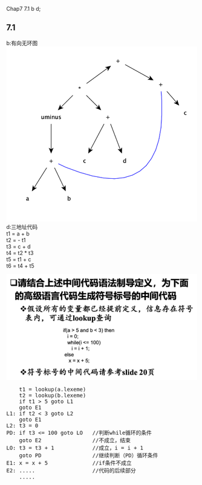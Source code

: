 Chap7  7.1 b d;  
## 7.1
b:有向无环图  
![](figs/b)  
d:三地址代码  
t1 = a + b   
t2 = - t1     
t3 = c + d  
t4 = t2 * t3  
t5 = t1 + c  
t6 = t4 + t5  
  
![](figs/T2.png)   
<pre>
    t1 = lookup(a.lexeme)  
    t2 = lookup(b.lexeme)  
    if t1 > 5 goto L1  
    goto E1 
L1: if t2 < 3 goto L2
    goto E1
L2: t3 = 0
PD: if t3 <= 100 goto LO   //判断while循环的条件
    goto E2                //不成立，结束
LO: t3 = t3 + 1            //成立，i = i + 1
    goto PD                //继续判断（PD）循环条件
E1: x = x + 5              //if条件不成立
E2: .....                  //代码的后续部分
    .....   
</pre>

